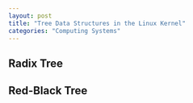 ```yaml
---
layout: post
title: "Tree Data Structures in the Linux Kernel"
categories: "Computing Systems"
---
```


<h2>Radix Tree</h2>

<h2>Red-Black Tree</h2>